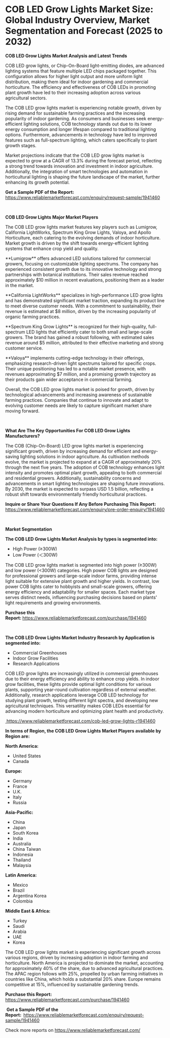 <p><h1>COB LED Grow Lights Market Size: Global Industry Overview, Market Segmentation and Forecast (2025 to 2032)</h1></p><p><strong>COB LED Grow Lights Market Analysis and Latest Trends</strong></p>
<p><p>COB LED grow lights, or Chip-On-Board light-emitting diodes, are advanced lighting systems that feature multiple LED chips packaged together. This configuration allows for higher light output and more uniform light distribution, making them ideal for indoor gardening and commercial horticulture. The efficiency and effectiveness of COB LEDs in promoting plant growth have led to their increasing adoption across various agricultural sectors.</p><p>The COB LED grow lights market is experiencing notable growth, driven by rising demand for sustainable farming practices and the increasing popularity of indoor gardening. As consumers and businesses seek energy-efficient lighting solutions, COB technology stands out due to its lower energy consumption and longer lifespan compared to traditional lighting options. Furthermore, advancements in technology have led to improved features such as full-spectrum lighting, which caters specifically to plant growth stages.</p><p>Market projections indicate that the COB LED grow lights market is expected to grow at a CAGR of 13.3% during the forecast period, reflecting a strong trend towards innovation and investment in indoor agriculture. Additionally, the integration of smart technologies and automation in horticultural lighting is shaping the future landscape of the market, further enhancing its growth potential.</p></p>
<p><strong>Get a Sample PDF of the Report:&nbsp;</strong> <a href="https://www.reliablemarketforecast.com/enquiry/request-sample/1941460?utm_campaign=2290&utm_medium=2&utm_source=Github&utm_content=ia&utm_term=08022025&utm_id=cob-led-grow-lights">https://www.reliablemarketforecast.com/enquiry/request-sample/1941460</a></p>
<p>&nbsp;</p>
<p><strong>COB LED Grow Lights Major Market Players</strong></p>
<p><p>The COB LED grow lights market features key players such as Lumigrow, California LightWorks, Spectrum King Grow Lights, Valoya, and Apollo Horticulture, each catering to the evolving demands of indoor horticulture. Market growth is driven by the shift towards energy-efficient lighting systems that enhance crop yield and quality.</p><p>**Lumigrow** offers advanced LED solutions tailored for commercial growers, focusing on customizable lighting spectrums. The company has experienced consistent growth due to its innovative technology and strong partnerships with botanical institutions. Their sales revenue reached approximately $10 million in recent evaluations, positioning them as a leader in the market.</p><p>**California LightWorks** specializes in high-performance LED grow lights and has demonstrated significant market traction, expanding its product line to meet diverse customer needs. With a commitment to sustainability, their revenue is estimated at $8 million, driven by the increasing popularity of organic farming practices.</p><p>**Spectrum King Grow Lights** is recognized for their high-quality, full-spectrum LED lights that efficiently cater to both small and large-scale growers. The brand has gained a robust following, with estimated sales revenue around $5 million, attributed to their effective marketing and strong customer service.</p><p>**Valoya** implements cutting-edge technology in their offerings, emphasizing research-driven light spectrums tailored for specific crops. Their unique positioning has led to a notable market presence, with revenues approximating $7 million, and a promising growth trajectory as their products gain wider acceptance in commercial farming.</p><p>Overall, the COB LED grow lights market is poised for growth, driven by technological advancements and increasing awareness of sustainable farming practices. Companies that continue to innovate and adapt to evolving customer needs are likely to capture significant market share moving forward.</p></p>
<p>&nbsp;</p>
<p><strong>What Are The Key Opportunities For COB LED Grow Lights Manufacturers?</strong></p>
<p><p>The COB (Chip-On-Board) LED grow lights market is experiencing significant growth, driven by increasing demand for efficient and energy-saving lighting solutions in indoor agriculture. As cultivation methods evolve, the market is projected to expand at a CAGR of approximately 20% through the next five years. The adoption of COB technology enhances light intensity and promotes optimal plant growth, appealing to both commercial and residential growers. Additionally, sustainability concerns and advancements in smart lighting technologies are shaping future innovations. By 2030, the market is expected to surpass USD 1.5 billion, reflecting a robust shift towards environmentally friendly horticultural practices.</p></p>
<p><strong>Inquire or Share Your Questions If Any Before Purchasing This Report:</strong> <a href="https://www.reliablemarketforecast.com/enquiry/pre-order-enquiry/1941460?utm_campaign=2290&utm_medium=2&utm_source=Github&utm_content=ia&utm_term=08022025&utm_id=cob-led-grow-lights">https://www.reliablemarketforecast.com/enquiry/pre-order-enquiry/1941460</a></p>
<p>&nbsp;</p>
<p><strong>Market Segmentation</strong></p>
<p><strong>The COB LED Grow Lights Market Analysis by types is segmented into:</strong></p>
<p><ul><li>High Power (≥300W)</li><li>Low Power (＜300W)</li></ul></p>
<p><p>The COB LED grow lights market is segmented into high power (≥300W) and low power (<300W) categories. High power COB lights are designed for professional growers and large-scale indoor farms, providing intense light suitable for extensive plant growth and higher yields. In contrast, low power COB lights cater to hobbyists and small-scale growers, offering energy efficiency and adaptability for smaller spaces. Each market type serves distinct needs, influencing purchasing decisions based on plants' light requirements and growing environments.</p></p>
<p><strong>Purchase this Report:&nbsp;</strong><a href="https://www.reliablemarketforecast.com/purchase/1941460?utm_campaign=2290&utm_medium=2&utm_source=Github&utm_content=ia&utm_term=08022025&utm_id=cob-led-grow-lights">https://www.reliablemarketforecast.com/purchase/1941460</a></p>
<p>&nbsp;</p>
<p><strong>The COB LED Grow Lights Market Industry Research by Application is segmented into:</strong></p>
<p><ul><li>Commercial Greenhouses</li><li>Indoor Grow Facilities</li><li>Research Applications</li></ul></p>
<p><p>COB LED grow lights are increasingly utilized in commercial greenhouses due to their energy efficiency and ability to enhance crop yields. In indoor grow facilities, these lights provide optimal light conditions for various plants, supporting year-round cultivation regardless of external weather. Additionally, research applications leverage COB LED technology for studying plant growth, testing different light spectra, and developing new agricultural techniques. This versatility makes COB LEDs essential for advancing modern horticulture and optimizing plant health and productivity.</p></p>
<p><a href="https://www.reliablemarketforecast.com/cob-led-grow-lights-r1941460?utm_campaign=2290&utm_medium=2&utm_source=Github&utm_content=ia&utm_term=08022025&utm_id=cob-led-grow-lights">&nbsp;https://www.reliablemarketforecast.com/cob-led-grow-lights-r1941460</a></p>
<p><strong>In terms of Region, the COB LED Grow Lights Market Players available by Region are:</strong></p>
<p>
    <p> <strong> North America: </strong>
        <ul>
            <li>United States</li>
            <li>Canada</li>
        </ul>
        </p> 
    <p> <strong> Europe: </strong>
        <ul>
            <li>Germany</li>
            <li>France</li>
            <li>U.K.</li>
            <li>Italy</li>
            <li>Russia</li>
        </ul>
        </p> 
    <p> <strong> Asia-Pacific: </strong>
        <ul>
            <li>China</li>
            <li>Japan</li>
            <li>South Korea</li>
            <li>India</li>
            <li>Australia</li>
            <li>China Taiwan</li>
            <li>Indonesia</li>
            <li>Thailand</li>
            <li>Malaysia</li>
        </ul>
        </p> 
    <p> <strong> Latin America: </strong>
        <ul>
            <li>Mexico</li>
            <li>Brazil</li>
            <li>Argentina Korea</li>
            <li>Colombia</li>
        </ul>
        </p> 
    <p> <strong> Middle East & Africa: </strong>
        <ul>
            <li>Turkey</li>
            <li>Saudi</li>
            <li>Arabia</li>
            <li>UAE</li>
            <li>Korea</li>
        </ul>
    </p>
    </p>
<p><p>The COB LED grow lights market is experiencing significant growth across various regions, driven by increasing adoption in indoor farming and horticulture. North America is projected to dominate the market, accounting for approximately 40% of the share, due to advanced agricultural practices. The APAC region follows with 25%, propelled by urban farming initiatives in countries like China, which holds a substantial 20% share. Europe remains competitive at 15%, influenced by sustainable gardening trends.</p></p>
<p><strong>Purchase this Report: </strong><a href="https://www.reliablemarketforecast.com/purchase/1941460?utm_campaign=2290&utm_medium=2&utm_source=Github&utm_content=ia&utm_term=08022025&utm_id=cob-led-grow-lights">https://www.reliablemarketforecast.com/purchase/1941460</a></p>
<p>&nbsp;<strong>Get a Sample PDF of the Report:&nbsp;&nbsp;</strong><a href="https://www.reliablemarketforecast.com/enquiry/request-sample/1941460?utm_campaign=2290&utm_medium=2&utm_source=Github&utm_content=ia&utm_term=08022025&utm_id=cob-led-grow-lights">https://www.reliablemarketforecast.com/enquiry/request-sample/1941460</a></p>
<p><strong></strong></p>
<p>Check more reports on <a href="https://www.reliablemarketforecast.com/?utm_campaign=2290&utm_medium=2&utm_source=Github&utm_content=ia&utm_term=08022025&utm_id=cob-led-grow-lights">https://www.reliablemarketforecast.com/</a></p>